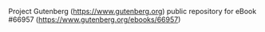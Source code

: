 Project Gutenberg (https://www.gutenberg.org) public repository for
eBook #66957 (https://www.gutenberg.org/ebooks/66957)
